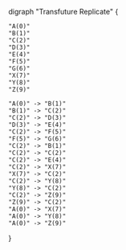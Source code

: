 digraph "Transfuture Replicate" {

    "A(0)"
    "B(1)"
    "C(2)"
    "D(3)"
    "E(4)"
    "F(5)"
    "G(6)"
    "X(7)"
    "Y(8)"
    "Z(9)"

    "A(0)" -> "B(1)"
    "B(1)" -> "C(2)"
    "C(2)" -> "D(3)"
    "D(3)" -> "E(4)"
    "C(2)" -> "F(5)"
    "F(5)" -> "G(6)"
    "C(2)" -> "B(1)"
    "C(2)" -> "C(2)"
    "C(2)" -> "E(4)"
    "C(2)" -> "X(7)"
    "X(7)" -> "C(2)"
    "C(2)" -> "Y(8)"
    "Y(8)" -> "C(2)"
    "C(2)" -> "Z(9)"
    "Z(9)" -> "C(2)"
    "A(0)" -> "X(7)"
    "A(0)" -> "Y(8)"
    "A(0)" -> "Z(9)"

}
